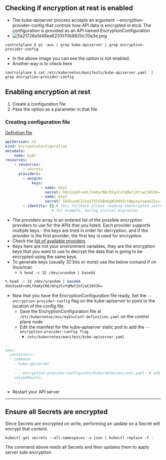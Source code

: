 ## Checking if encryption at rest is enabled
- The kube-apiserver process accepts an argument --encryption-provider-config that controls how API data is encrypted in etcd. The configuration is provided as an API named EncryptionConfiguration
- ![5a21726a1d48ea6231070b8620c70a3e.png](../_resources/5a21726a1d48ea6231070b8620c70a3e.png)
```
controlplane $ ps -aux | grep kube-apiserver | grep encryption-provider-config
```

- In the above image you can see the option is not enabled.
- Another way is to check here 
```
controlplane $ cat /etc/kubernetes/manifests/kube-apiserver.yaml  | grep encryption-provider-config 
```

## Enabling encryption at rest
1. Create a configuration file
2. Pass the option as a parameter in that file

### Creating configuration file
[Definition file](https://kubernetes.io/docs/tasks/administer-cluster/encrypt-data/)
```yaml
apiVersion: v1
kind: EncryptioConfiguration
metadata:
	name: myEC
resources:
	- resources:
		- secrets
	  providers:
	  	- aesgcm:
			keys:
				- name: key1
				  secret: XUn3iq4F+eHLfdaKyCR6/QtqJCvYqMwt1hf/wC1OV3k=
				- name: key2
				  secret: ibSkuumCZikoIfVCd1BnAgN34dU5rtBguxyruqw421c=
		- identity: {} # this fallback allows reading unencrypted secrets;
                     # for example, during initial migration
```
				  
- The providers array is an ordered list of the possible encryption providers to use for the APIs that you listed. Each provider supports multiple keys - the keys are tried in order for decryption, and if the provider is the first provider, the first key is used for encryption.
- Check the [list of available providers](https://kubernetes.io/docs/tasks/administer-cluster/encrypt-data/#providers) 
- Keys here are not your environment variables, they are the encryption keys that you want to use to decrypt the data that is going to be encrypted using the same keys.
- To generate keys (usually 32 bits or more) use the below comand if on linux/mac
	- `% head -c 32 /dev/urandom | base64`
```bash
% head -c 32 /dev/urandom | base64
XUn3iq4F+eHLfdaKyCR6/QtqJCvYqMwt1hf/wC1OV3k=
```
- Now that you have the EncryptionConfiguration file ready, Set the `--encryption-provider-config` flag on the kube-apiserver to point to the location of the config file.
	- Save the EncryptionConfiguration file at `/etc/kubernetes/enc/myEncConf-definition.yaml` on the control plane node
	- Edit the manifest for the kube-apiserver static pod to add the `--encryption-provider-config flag`
		- `/etc/kubernetes/manifest/kube-apiserver.yaml`
```yaml
...
spec:
  containers:
  - command:
    - kube-apiserver
    ...
    - --encryption-provider-config=/etc/kubernetes/enc/enc.yaml  # add this line
    volumeMounts:
    ...
```

- Restart your API server
* * *
## Ensure all Secrets are encrypted
Since Secrets are encrypted on write, performing an update on a Secret will encrypt that content.

```
kubectl get secrets --all-namespaces -o json | kubectl replace -f -
```

The command above reads all Secrets and then updates them to apply server side encryption.



